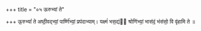 +++
title = "०५ ऊरुभ्यां ते"

+++
ऊ॒रुभ्यां॑ ते अष्ठी॒वद्भ्यां॒ पार्ष्णि॑भ्यां॒ प्रप॑दाभ्याम्। यक्ष्मं॑ भस॒द्यं श्रोणि॑भ्यां॒ भास॑दं॒ भंस॑सो॒ वि वृ॑हामि ते ॥